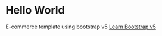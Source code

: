 <h1>Hello World</h1>

E-commerce template using bootstrap v5 <a href="https://v5.getbootstrap.com/"> Learn Bootstrap v5 </a>
